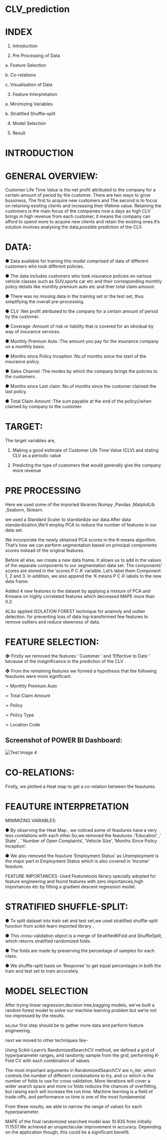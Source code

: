 # CLV_prediction

# INDEX

1. Introduction

2. Pre Processing of Data

a. Feature Selection

b. Co-relations

c. Visualisation of Data

3. Feature Interpretation

a. Minimizing Variables
 
b. Stratified Shuffle-split
 
4. Model Selection

5. Result

# INTRODUCTION

# GENERAL OVERVIEW:
Customer Life Time Value is the net profit attributed to the company for a certain amount
of period by the customer. There are two ways to grow bussiness, The first to acquire new
customers and The second is to focus on retaining existing clients and increasing their
lifetime value. Retaining the customers is the main focus of the companies now a days as
high CLV brings in high revenue from each customer, it means the company can afford to
spend more to acquire new clients and retain the existing ones.It’s solution involves
analysing the data,possible prediction of the CLV.

# DATA:
● Data available for training this model comprised of data of different customers who
took different policies.

● The data includes customers who took insurance policies on various vehicle classes
such as SUV,sports car etc and their corresponding monthly policy details like
monthly premium auto etc and thier total claim amount.

● There was no missing data in the training set or the test set, thus simplifying the
overall pre-processing.

● CLV :Net profit attributed to the company for a certain
amount of period by the customer.

● Coverage :Amount of risk or liability that is covered for an
idividual by way of insurance services.

● Monthly Premium Auto :The amount you pay for the insurance company on
a monthly basis.

● Months since Policy Inception :No.of months since the start of the insurance
policy.

● Sales Channel :The modes by which the company brings the
policies to the customers.

● Months since Last claim :No.of months since the customer claimed the last
policy.

● Total Claim Amount :The sum payable at the end of the policy(/when
claimed by company to the customer.

# TARGET:
The target variables are,

1. Making a good estimate of Customer Life Time Value (CLV) and stating CLV as a
periodic value

2. Predicting the type of customers that would generally give the company more
revenue

# PRE PROCESSING

Here we used some of the imported libraries Numpy ,Pandas ,MatplotLib ,Seaborn,
Sklearn.

we used a Standard Scaler to standardize our data.After data standardization,We’ll employ PCA to reduce the number of features in our data set.

We incorporate the newly obtained PCA scores in the K-means algorithm. That’s how we can perform segmentation based on principal components scores instead of the original features.

Before all else, we create a new data frame. It allows us to add in the values of the separate components to our segmentation data set. The components’ scores are stored in the ‘scores P C A’ variable. Let’s label them Component 1, 2 and 3. In addition, we also append the ‘K means P C A’ labels to the new data frame.

Added 4 new features to the dataset by applying a mixture of PCA and Kmeans on highly correlated features which decreased MAPE more than 0.2.



ALSo applied ISOLATION FOREST technique for anamoly and outlier detection. for preventing loss of data log-transformed few features to remove outliers and reduce skewness of data.

# FEATURE SELECTION:

❖ Firstly we removed the features ‘ Customer ’ and ‘Effective to Date ’ because of the
insignificance in the prediction of the CLV .

❖ From the remaining features we formed a hypothesis that the following feautures
were more significant.

➢ Monthly Premium Auto

➢ Total Claim Amount

➢ Policy

➢ Policy Type

➢ Location Code

## Screenshot of POWER BI Dashboard:
![Test Image 4](https://github.com/abdulkhaliq0111/CLV_prediction/blob/master/power%20bi%20dashboard%20snapshot.JPG)

# CO-RELATIONS:

Firstly, we plotted a Heat map to get a co-relation between the feautures.

# FEAUTURE INTERPRETATION
MINIMIZING VARIABLES:

● By observing the Heat Map , we noticed some of feautures have a very less
corelations with each other.So,we removed the feautures :’Education’ ,’ State’ , ’
Number of Open Complaints’, ’Vehicle Size’, ‘Months Since Policy Inception’.

● We also removed the feauture ‘Employment Status’ as Unemployment is the major
part in Employment Status which is also covered in ‘Income’ feauture.

FEATURE IMPORTANCES:
Used Featuretools library specially adopted for feature engineering and found features with zero importances,high importances etc by fitting a gradient descent regression model.

# STRATIFIED SHUFFLE-SPLIT:

● To split dataset into train set and test set,we used stratified shuffle-split function
from scikit-learn imported library .

● This cross-validation object is a merge of StratifiedKFold and ShuffleSplit, which
returns stratified randomized folds.

● The folds are made by preserving the percentage of samples for each class.

● We shuffle-split basis on ‘Response’ to get equal percentages in both the train and
test set to train accurately.

# MODEL SELECTION
After trying linear regression,decision tree,bagging models, we’ve built a random forest model to solve our machine learning problem but we’re not too impressed by the results.

so,our first step should be to gather more data and perform feature engineering.

next we moved to other techniques like-

Using Scikit-Learn’s RandomizedSearchCV method, we defined a grid of hyperparameter ranges, and randomly sample from the grid, performing K-Fold CV with each combination of values.

The most important arguments in RandomizedSearchCV are n_iter, which controls the number of different combinations to try, and cv which is the number of folds to use for cross validation. More iterations will cover a wider search space and more cv folds reduces the chances of overfitting, but raising each will increase the run time. Machine learning is a field of trade-offs, and performance vs time is one of the most fundamental.

From these results, we able to narrow the range of values for each hyperparameter.

MAPE of the final randomized searched model was 10.935 from initially 11.1537.We achieved an unspectacular improvement in accuracy. Depending on the application though, this could be a significant benefit.








